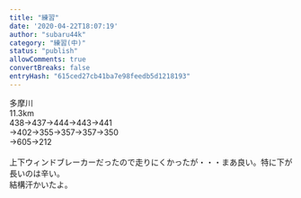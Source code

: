 ```yaml
---
title: "練習"
date: '2020-04-22T18:07:19'
author: "subaru44k"
category: "練習(中)"
status: "publish"
allowComments: true
convertBreaks: false
entryHash: "615ced27cb41ba7e98feedb5d1218193"
---
```

多摩川<br>
11.3km<br>
438→437→444→443→441<br>
→402→355→357→357→350<br>
→605→212<br>
<br>
上下ウィンドブレーカーだったので走りにくかったが・・・まあ良い。特に下が長いのは辛い。<br>
結構汗かいたよ。

